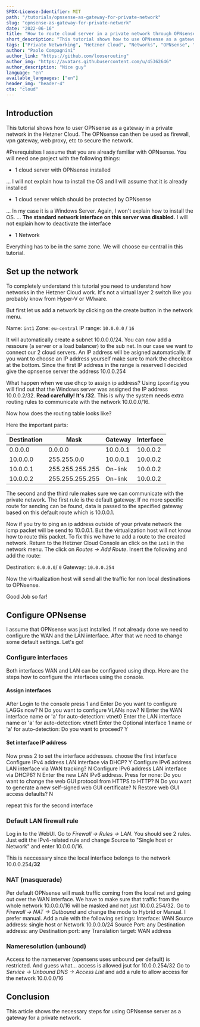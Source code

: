 ```yaml
---
SPDX-License-Identifier: MIT
path: "/tutorials/opnsense-as-gateway-for-private-network"
slug: "opnsense-as-gateway-for-private-network"
date: "2022-06-16"
title: "How to route cloud server in a private network through OPNsense to access the internet"
short_description: "This tutorial shows how to use OPNsense as a gateway for a privat networks"
tags: ["Private Networking", "Hetzner Cloud", "Networks", "OPNsense", "Gateway"]
author: "Paolo Compagnini"
author_link: "https://github.com/looserouting"
author_img: "https://avatars.githubusercontent.com/u/45362646"
author_description: "Nice guy"
language: "en"
available_languages: ["en"]
header_img: "header-4"
cta: "cloud"
---
```


## Introduction
This tutorial shows how to user OPNsense as a gateway in a private network in the Hetzner Cloud.
The OPNsense can then be used as firewall, vpn gateway, web proxy, etc to secure the network.

#Prerequisites
I assume that you are already familiar with OPNsense. 
You will need one project with the following things:
- 1 cloud server with OPNsense installed

... I will not explain how to install the OS and I will assume that it is already installed
- 1 cloud server which should be protected by OPNsense

... In my case it is a Windows Server. Again, I won't explain how to install the OS.
... **The standard network interface on this server was disabled.** I will not explain how to deactivate the interface
- 1 Network

Everything has to be in the same zone. We will choose eu-central in this tutorial.

## Set up the network 
To completely understand this tutorial you need to understand how networks in the Hetzner Cloud work. It's not a virtual layer 2 switch like you probably know from Hyper-V or VMware.

But first let us add a network by clicking on the create button in the network menu.

Name: `int1`
Zone: `eu-central`
IP range: `10.0.0.0` / `16`

It will automatically create a subnet 10.0.0.0/24. You can now add a ressoure (a server or a load balancer) to the sub net. In our case we want to connect our 2 cloud servers. An IP address will be asigned automatically. If you want to choose an IP address yourself make sure to mark the checkbox at the bottom. Since the first IP address in the range is reserved I decided give the opnsense server the address 10.0.0.254

What happen when we use dhcp to assign ip address?
Using `ipconfig` you will find out that the Windows server was assigned the IP address 10.0.0.2/32.
**Read carefully! It's /32.**
This is why the system needs extra routing rules to communicate with the network 10.0.0.0/16.

Now how does the routing table looks like?

Here the important parts:

Destination|Mask|Gateway|Interface
---|---|---|---
0.0.0.0|0.0.0.0|10.0.0.1|10.0.0.2
10.0.0.0|255.255.0.0|10.0.0.1|10.0.0.2
10.0.0.1|255.255.255.255|On-link|10.0.0.2
10.0.0.2|255.255.255.255|On-link|10.0.0.2

The second and the third rule makes sure we can communicate with the private network.
The first rule is the default gateway. If no more specific route for sending can be found, data is passed to the specified gateway based on this default route which is 10.0.0.1.

Now if you try to ping an ip address outside of your private network the icmp packet will be send to 10.0.0.1. But the virtualization host will not know how to route this packet. To fix this we have to add a route to the created network. Return to the Hetzner Cloud Console an click on the `int1` in the network menu. The click on *Routes -> Add Route*. Insert the following and add the route:

Destination: `0.0.0.0`/ `0`
Gateway: `10.0.0.254`

Now the virtualization host will send all the traffic for non local destinations to OPNsense.

Good Job so far!

## Configure OPNsense
I assume that OPNsense was just installed.
If not already done we need to configure the WAN and the LAN interface. After that we need to change some default settings.
Let's go!

### Configure interfaces
Both interfaces WAN and LAN can be configured using dhcp. Here are the steps how to configure the interfaces using the console.

#### Assign interfaces
After Login to the console press 1 and Enter
Do you want to configure LAGGs now? N
Do you want to configure VLANs now? N
Enter the WAN interface name or 'a' for auto-detection: vtnet0
Enter the LAN interface name or 'a' for auto-detection: vtnet1
Enter the Optional interface 1 name or 'a' for auto-detection: <ENTER>
Do you want to proceed? Y

#### Set interface IP address
Now press 2 to set the interface addresses.
choose the first interface
Configure IPv4 address LAN interface via DHCP? Y
Configure IPv6 address LAN interface via WAN tracking? N
Configure IPv6 address LAN interface via DHCP6? N
Enter the new LAN IPv6 address. Press <ENTER> for none: <ENTER>
Do you want to change the web GUI protocol from HTTPS to HTTP? N
Do you want to generate a new self-signed web GUI certificate? N
Restore web GUI access defaults? N

repeat this for the second interface

### Default LAN firewall rule
Log in to the WebUI. Go to *Firewall -> Rules -> LAN*.
You should see 2 rules. Just edit the IPv4-related rule and change Source to "Single host or Network" and enter 10.0.0.0/16.

This is neccessary since the local interface belongs to the network 10.0.0.254/**32**

### NAT (masquerade)
Per default OPNsense will mask traffic coming from the local net and going out over the WAN interface. We have to make sure that traffic from the whole network 10.0.0.0/16 will be masked and not just 10.0.0.254/32.
Go to *Firewall -> NAT -> Outbound* and change the mode to Hybrid or Manual. I prefer manual.
Add a rule with the following setiings:
Interface: WAN
Source address: single host or Network 10.0.0.0/24
Source Port: any
Destination address: any
Destination port: any
Translation target: WAN address

### Nameresolution (unbound)
Access to the nameserver (opensens uses unbound per default) is restricted. And guess what... access is allowed jsut for 10.0.0.254/32
Go to *Service -> Unbound DNS -> Access List* and add a rule to allow access for the network 10.0.0.0/16

## Conclusion

This article shows the necessary steps for using OPNsense server as a gateway for a private network.

